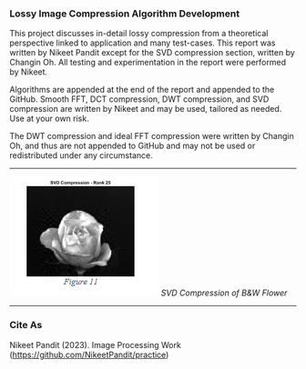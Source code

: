 ### Lossy Image Compression Algorithm Development
This project discusses in-detail lossy compression from a theoretical perspective linked to application and many test-cases. This report was written by Nikeet Pandit except for the SVD compression section, written by Changin Oh. All testing and experimentation in the report were performed by Nikeet. 

Algorithms are appended at the end of the report and appended to the GitHub. Smooth FFT, DCT compression, DWT compression, and SVD compression are written by Nikeet and may be used, tailored as needed. Use at your own risk. 

The DWT compression and ideal FFT compression were written by Changin Oh, and thus are not appended to GitHub and may not be used or redistributed under any circumstance.

--------------------------------------------
![This is an image](https://github.com/NikeetPandit/projects/blob/main/Lossy%20Image%20Compression/functions/IM/read_me_IM.PNG)
*SVD Compression of B&W Flower*

--------------------------------------------

### Cite As
Nikeet Pandit (2023). Image Processing Work (https://github.com/NikeetPandit/practice)
